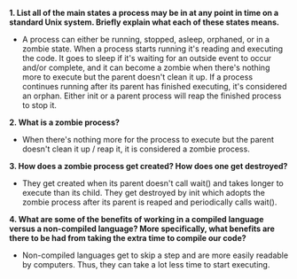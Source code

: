 **1. List all of the main states a process may be in at any point in time on a standard Unix system. Briefly explain what each of these states means.**

- A process can either be running, stopped, asleep, orphaned, or in a zombie state. When a process starts running it's reading and executing the code. It goes to sleep if it's waiting for an outside event to occur and/or complete, and it can become a zombie when there's nothing more to execute but the parent doesn't clean it up. If a process continues running after its parent has finished executing, it's considered an orphan. Either init or a parent process will reap the finished process to stop it.

**2. What is a zombie process?**

- When there's nothing more for the process to execute but the parent doesn't clean it up / reap it, it is considered a zombie process.

**3. How does a zombie process get created? How does one get destroyed?**

- They get created when its parent doesn't call wait() and takes longer to execute than its child. They get destroyed by init which adopts the zombie process after its parent is reaped and periodically calls wait().

**4. What are some of the benefits of working in a compiled language versus a non-compiled language? More specifically, what benefits are there to be had from taking the extra time to compile our code?**

- Non-compiled languages get to skip a step and are more easily readable by computers. Thus, they can take a lot less time to start executing.